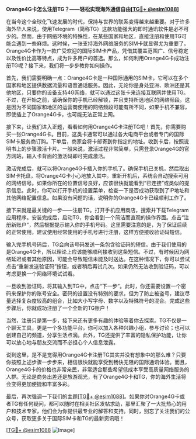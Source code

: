 **Orange4G卡怎么注册TG？——轻松实现海外通信自由[[TG💪+ @esim1088](https://t.me/s/esim1088)]**

在当今这个全球化飞速发展的时代，保持与世界的联系变得越来越重要。对于许多海外华人来说，使用Telegram（简称TG）这款功能强大的即时通讯软件是必不可少的。然而，由于网络环境的特殊性，在某些国家和地区，直接注册和使用TG可能会遇到一些麻烦。这时候，一张支持海外网络服务的SIM卡就显得尤为重要了。Orange4G卡作为一款广受欢迎的国际SIM卡产品，凭借其覆盖范围广、信号稳定以及性价比高等特点，成为许多用户的首选。那么，如何利用Orange4G卡成功注册TG呢？接下来，我们将一步步教你如何操作。

首先，我们需要明确一点：Orange4G卡是一种国际通用的SIM卡，它可以在多个国家和地区提供数据流量和语音通话服务。因此，无论你是身处亚洲、欧洲还是其他地区，只要你的设备支持4G网络，就可以通过这张卡来连接互联网并使用TG。不过，在开始之前，请确保你的手机已经解锁，并且支持所选地区的网络频段。这是因为不同国家和地区的运营商使用的网络频段可能有所不同，如果手机不兼容，即使插上了Orange4G卡，也可能无法正常上网。

接下来，让我们进入正题，看看如何用Orange4G卡注册TG吧！首先，你需要购买一张Orange4G卡。目前，这类卡通常可以通过各大电商平台或者专门的国际SIM卡服务商订购。下单后，商家会将卡邮寄到你指定的地址。收到卡后，按照说明书上的步骤激活卡片。一般来说，激活过程非常简单，只需登录Orange4G的官方网站，输入卡背面的激活码即可完成激活。

激活完成后，就可以将Orange4G卡插入你的手机了。确保手机已关机，然后取出SIM卡托盘，将Orange4G卡小心地放入其中。重新开机后，系统会自动搜索可用的网络信号。如果你所在的位置信号良好，应该很快就能看到“已连接”或类似的提示信息。此时，你可以打开手机的设置菜单，检查一下是否成功获取到了IP地址和其他网络配置信息。如果没有问题的话，说明你的Orange4G卡已经顺利工作了。

接下来就是最关键的一步——注册TG。打开手机应用商店，搜索并下载Telegram应用程序。安装完成后，启动TG，你会看到一个简洁而直观的操作界面。点击“注册新账户”，然后根据提示输入你的手机号码。这里需要注意的是，为了保证后续的正常使用，建议使用经常使用的手机号进行注册，这样方便接收验证码短信。

输入完手机号码后，TG会向该号码发送一条包含验证码的短信。由于我们使用的是Orange4G卡，所以理论上应该能够顺利接收到这条短信。不过，有时候因为网络延迟或者其他原因，可能会导致短信未能及时送达。在这种情况下，你可以尝试点击“重新发送验证码”按钮，或者稍后再试几次。如果仍然无法收到验证码，可以考虑更换一个网络环境试试看。

一旦收到验证码，将其输入到TG中，点击“下一步”。此时，你还需要设置一个密码来保护你的账号安全。密码的设置没有特别的要求，但为了防止被盗号，建议尽量选择复杂度较高的组合，比如大小写字母、数字以及特殊符号的混合。完成这些步骤后，你就成功注册了一个全新的TG账户！

当然，注册只是第一步，接下来还有更多有趣的体验等着你去探索。TG不仅是一个聊天工具，更是一个多功能平台，你可以加入各种兴趣小组，参与讨论；也可以创建自己的频道，分享生活点滴。此外，TG还提供了丰富的隐私保护功能，让你可以放心地与朋友交流而不必担心个人信息泄露。

说到这里，是不是觉得用Orange4G卡注册TG其实并没有想象中的那么难？只要你按照上述步骤一步步来，相信很快就能享受到畅快无阻的国际通讯体验。而且，Orange4G卡的价格也非常亲民，非常适合那些希望低成本享受高质量网络服务的人群。无论是商务出差还是旅游观光，有了Orange4G卡和TG，你的海外生活将会变得更加便捷和丰富多彩。

最后，再次强调一下我们的主题[[TG💪+ @esim1088](https://t.me/s/esim1088)]。如果你对Orange4G卡或者TG有任何疑问，都可以随时在相关社区发帖求助，那里汇聚了一大批热心的用户和技术专家，他们会为你提供最专业的解答和支持。同时，别忘了关注我们的公众号，获取更多关于国际SIM卡和TG的最新资讯哦！

[[TG💪+ @esim1088](https://t.me/s/esim1088) ![Image](https://i.postimg.cc/4NQfJmqS/Snipaste-2025-05-13-00-14-12.png)]